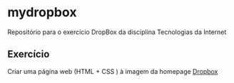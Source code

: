 # mydropbox
Repositório para o exercício DropBox da disciplina Tecnologias da Internet 

## Exercício
Criar uma página web (HTML + CSS ) à imagem da homepage [Dropbox](https://www.dropbox.com/)  
